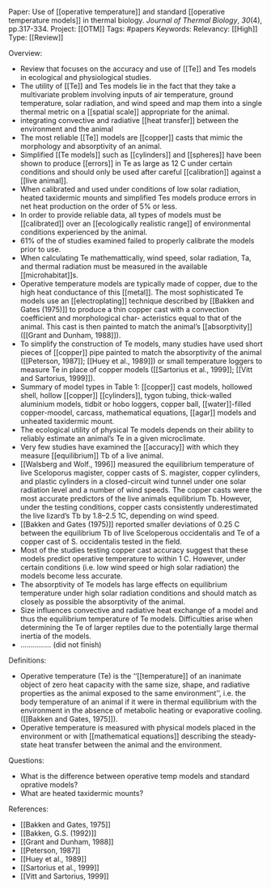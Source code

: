 Paper: Use of [[operative temperature]] and standard [[operative temperature models]] in thermal biology. _Journal of Thermal Biology_, _30_(4), pp.317-334.
Project: [[OTM]]
Tags: #papers 
Keywords: 
Relevancy: [[High]]
Type: [[Review]]


Overview:

- Review that focuses on the accuracy and use of [[Te]] and Tes models in ecological and physiological studies.
- The utility of [[Te]] and Tes models lie in the fact that they take a multivariate problem involving inputs of air temperature, ground temperature, solar radiation, and wind speed and map them into a single thermal metric on a [[spatial scale]] appropriate for the animal.
- integrating convective and radiative [[heat transfer]] between the environment and the animal
- The most reliable [[Te]] models are [[copper]] casts that mimic the morphology and absorptivity of an animal. 
- Simplified [[Te models]] such as [[cylinders]] and [[spheres]] have been shown to produce [[errors]] in Te as large as 12 C under certain conditions and should only be used after careful [[calibration]] against a [[live animal]].
- When calibrated and used under conditions of low solar radiation, heated taxidermic mounts and simplified Tes models produce errors in net heat production on the order of 5% or less.
- In order to provide reliable data, all types of models must be [[calibrated]] over an [[ecologically realistic range]] of environmental conditions experienced by the animal. 
- 61% of the of studies examined failed to properly calibrate the models prior to use.
- When calculating Te mathemattically, wind speed, solar radiation, Ta, and thermal radiation must be measured in the available [[microhabitat]]s.
-  Operative temperature models are typically made of copper, due to the high heat conductance of this [[metal]]. The most sophisticated Te models use an [[electroplating]] technique described by [[Bakken and Gates (1975)]] to produce a thin copper cast with a convection coefficient and morphological char- acteristics equal to that of the animal. This cast is then painted to match the animal’s [[absorptivity]] ([[Grant and Dunham, 1988]]). 
- To simplify the construction of Te models, many studies have used short pieces of [[copper]] pipe painted to match the absorptivity of the animal ([[Peterson, 1987]]; [[Huey et al., 1989]]) or small temperature loggers to measure Te in place of copper models ([[Sartorius et al., 1999]]; [[Vitt and Sartorius, 1999]]).
- Summary of model types in Table 1: [[copper]] cast models, hollowed shell, hollow [[copper]] [[cylinders]], tygon tubing, thick-walled aluminium models, tidbit or hobo loggers, copper ball, [[water]]-filled copper-moodel, carcass, mathematical equations, [[agar]] models and unheated taxidermic mount.
- The ecological utility of physical Te models depends on their ability to reliably estimate an animal’s Te in a given microclimate.
- Very few studies have examined the [[accuracy]] with which they measure [[equilibrium]] Tb of a live animal.
- [[Walsberg and Wolf., 1996]] measured the equilibrium temperature of live Sceloporus magister, copper casts of S. magister, copper cylinders, and plastic cylinders in a closed-circuit wind tunnel under one solar radiation level and a number of wind speeds. The copper casts were the most accurate predictors of the live animals equilibrium Tb. However, under the testing conditions, copper casts consistently underestimated the live lizard’s Tb by 1.8–2.5 1C, depending on wind speed.
-  [[Bakken and Gates (1975)]] reported smaller deviations of 0.25 C between the equilibrium Tb of live Sceloperous occidentalis and Te of a copper cast of S. occidentalis tested in the field.
- Most of the studies testing copper cast accuracy suggest that these models predict operative temperature to within 1 C. However, under certain conditions (i.e. low wind speed or high solar radiation) the models become less accurate.
- The absorptivity of Te models has large effects on equilibrium temperature under high solar radiation conditions and should match as closely as possible the absorptivity of the animal.
- Size influences convective and radiative heat exchange of a model and thus the equilibrium temperature of Te models. Difficulties arise when determining the Te of larger reptiles due to the potentially large thermal inertia of the models.
- ............... (did not finish)


Definitions:

- Operative temperature (Te) is the ‘‘[[temperature]] of an inanimate object of zero heat capacity with the same size, shape, and radiative properties as the animal exposed to the same environment’’,  i.e. the body temperature of an animal if it were in thermal equilibrium with the environment in the absence of metabolic heating or evaporative cooling. ([[Bakken and Gates, 1975]]).
- Operative temperature is measured with physical models placed in the environment or with [[mathematical equations]] describing the steady-state heat transfer between the animal and the environment. 


Questions:

- What is the difference between operative temp models and standard oprative models?
- What are heated taxidermic mounts?


References:
- [[Bakken and Gates, 1975]]
- [[Bakken, G.S. (1992)]] 
- [[Grant and Dunham, 1988]]
- [[Peterson, 1987]]
- [[Huey et al., 1989]]
- [[Sartorius et al., 1999]]
- [[Vitt and Sartorius, 1999]]
